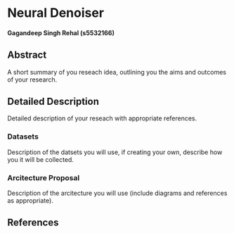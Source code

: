 # Neural Denoiser  
#### Gagandeep Singh Rehal (s5532166)

## Abstract

A short summary of you reseach idea, outlining you the aims and outcomes of your research.

## Detailed Description

Detailed description of your reseach with appropriate references.

### Datasets

Description of the datsets you will use, if creating your own, describe how you it will be collected.

### Arcitecture Proposal

Description of the arcitecture you will use (include diagrams and references as appropriate).

## References



